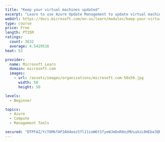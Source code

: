 ```yaml
---
title: "Keep your virtual machines updated"
excerpt: "Learn to use Azure Update Management to update virtual machines, verify agent connectivity, and use Azure Log Analytics in your cloud environment."
webUrl: https://docs.microsoft.com/en-us/learn/modules/keep-your-virtual-machines-updated/
type: course
price: Free
length: PT35M
ratings:
  count: 3632
  average: 4.5429516
heat: 52

provider:
  name: Microsoft Learn
  domain: microsoft.com
  images:
    - url: /assets/images/organizations/microsoft.com-50x50.jpg
      width: 50
      height: 50

levels:
  - Beginner

topics:
  - Azure
  - Compute
  - Management Tools

secured: "DTPFAZ/YcT6MbfAP2AH4eez5fl11ioW6tSfyeWJmDoR8ozMUsaXzL0HEbe3QR8+Y9eexBJUsagbdfuzzN7ZTq/dd3yJP8HjUqm29hVx4w1nK4gjqE4193FVBzh5OtMiXTu6nn6dkTu3wV7iIRCDL4QsDQF/2UAflBwMYqOmV4kzxhBgQNQWETwHg8lEhNyAm/JeqVdvPIwxrW5D90QtCvQBHYB3IFhnHb+PEI4sCem+gY7XbJGbaOFk3+8J6lAtrAUGdjhqtVaKC2gMeQB3N7r1cIK1eu2mpv5Vs6xK/VHeyYdSggWVwWNRzlASIO62xiSnvBb/LYPQoYLtXXcDwgVUlcF7kyFq8h9m0rdhE7T4bXn3w+R9AlLfXL0EtkVdod7ogEoAY/sl1FKANFMXqUoFZQsVtkiQfb+nqpHyhFvk=;1JCSuHknZHlAwyM0v1+xiw=="
---
```


